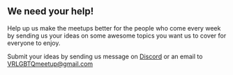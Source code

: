 <h2 id='help_us'>We need your help!</h2>
<p>Help up us make the meetups better for the people who come every week by sending us your ideas on some awesome topics you want us to cover for everyone to enjoy.</p>
<p>Submit your ideas by sending us message on <a href="https://discord.me/vrlgbtq" target="_blank">Discord</a> or an email to <a href="mailto:VRLGBTQmeetup@gmail.com" target="_top">VRLGBTQmeetup@gmail.com</a></p>